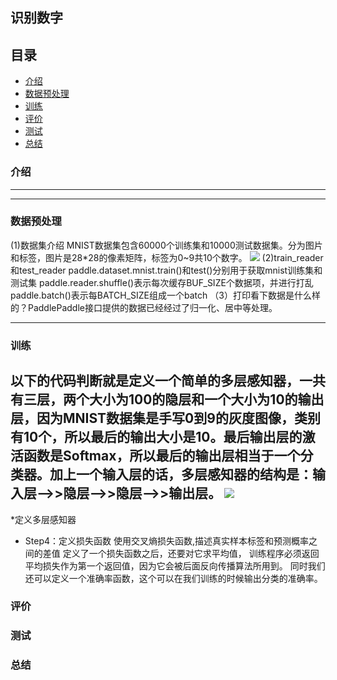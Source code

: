 ##  识别数字
##  目录
- [介绍](#介绍)
- [数据预处理](#数据预处理)
- [训练](#训练)
- [评价](#评价)
- [测试](#测试)
- [总结](#总结)

### 介绍
-------------

-------------
### 数据预处理
  (1)数据集介绍
  MNIST数据集包含60000个训练集和10000测试数据集。分为图片和标签，图片是28*28的像素矩阵，标签为0~9共10个数字。
  ![](https://ai-studio-static-online.cdn.bcebos.com/fc73217ae57f451a89badc801a903bb742e42eabd9434ecc8089efe19a66c076) 
 (2)train_reader和test_reader
 paddle.dataset.mnist.train()和test()分别用于获取mnist训练集和测试集
 paddle.reader.shuffle()表示每次缓存BUF_SIZE个数据项，并进行打乱
 paddle.batch()表示每BATCH_SIZE组成一个batch
 （3）打印看下数据是什么样的？PaddlePaddle接口提供的数据已经经过了归一化、居中等处理。
 
-------------
### 训练
 以下的代码判断就是定义一个简单的多层感知器，一共有三层，两个大小为100的隐层和一个大小为10的输出层，因为MNIST数据集是手写0到9的灰度图像，类别有10个，所以最后的输出大小是10。最后输出层的激活函数是Softmax，所以最后的输出层相当于一个分类器。加上一个输入层的话，多层感知器的结构是：输入层-->>隐层-->>隐层-->>输出层。
![](https://ai-studio-static-online.cdn.bcebos.com/cb69f928778c4299b75814179607a89eea770bdc409d4e08a87e2975cb96b19b)
-----------
*定义多层感知器

* Step4：定义损失函数
使用交叉熵损失函数,描述真实样本标签和预测概率之间的差值
定义了一个损失函数之后，还要对它求平均值，
训练程序必须返回平均损失作为第一个返回值，因为它会被后面反向传播算法所用到。
同时我们还可以定义一个准确率函数，这个可以在我们训练的时候输出分类的准确率。

### 评价

### 测试

### 总结


